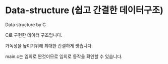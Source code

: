# Data-structure (쉽고 간결한 데이터구조)
Data structure by C

C로 구현한 데이터 구조입니다.

가독성을 높이기위해 최대한 간결하게 짯습니다.

main.c는 임의로 짠것이므로 임의로 동작을 확인할 수 있습니다.

